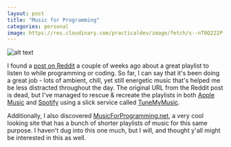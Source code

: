 ```yaml
---
layout: post
title: "Music for Programming"
categories: personal
image: https://res.cloudinary.com/practicaldev/image/fetch/s--nT0Q222P--/c_imagga_scale,f_auto,fl_progressive,h_420,q_auto,w_1000/https://dev-to-uploads.s3.amazonaws.com/i/68zuarber4sx5z2snxvb.png
---
```


![alt text][headerImg]

I found a [post on Reddit][reddit] a couple of weeks ago about a great playlist to listen to while programming or coding. So far, I can say that it's been doing a great job - lots of ambient, chill, yet still energetic music that's helped me be less distracted throughout the day. The original URL from the Reddit post is dead, but I've managed to rescue & recreate the playlists in both [Apple Music][apple] and [Spotify][spotify] using a slick service called [TuneMyMusic][tune].

Additionally, I also discovered [MusicForProgramming.net][mfpweb], a very cool looking site that has a bunch of shorter playlists of music for this same purpose. I haven't dug into this one much, but I will, and thought y'all might be interested in this as well.

[headerImg]: https://res.cloudinary.com/practicaldev/image/fetch/s--nT0Q222P--/c_imagga_scale,f_auto,fl_progressive,h_420,q_auto,w_1000/https://dev-to-uploads.s3.amazonaws.com/i/68zuarber4sx5z2snxvb.png "Coding Music"
[reddit]: https://www.reddit.com/r/Music/comments/10blstf/i_am_a_programmer_and_made_a_list_with_electronic/
[apple]: https://music.apple.com/us/playlist/programming-coding-playlist/pl.u-RRbV0XNsxea5DG
[spotify]: https://open.spotify.com/playlist/4fsrrC5lCaLsCGw7z1HsUC
[mfpweb]: https://musicforprogramming.net/
[tune]: https://www.tunemymusic.com
